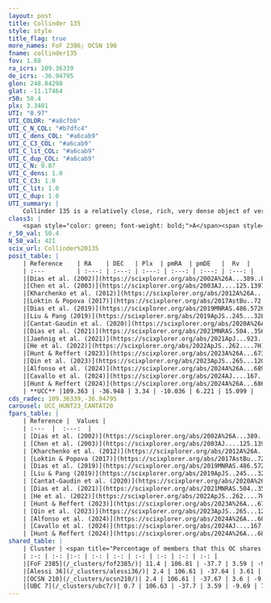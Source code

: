```yaml
---
layout: post
title: Collinder 135
style: style
title_flag: true
more_names: FoF 2386; OCSN 190
fname: collinder135
fov: 1.68
ra_icrs: 109.36339
de_icrs: -36.94795
glon: 248.84298
glat: -11.17464
r50: 50.4
plx: 3.3401
UTI: "0.97"
UTI_COLOR: "#a8cfbb"
UTI_C_N_COL: "#b7dfc4"
UTI_C_dens_COL: "#a6cab9"
UTI_C_C3_COL: "#a6cab9"
UTI_C_lit_COL: "#a6cab9"
UTI_C_dup_COL: "#a6cab9"
UTI_C_N: 0.87
UTI_C_dens: 1.0
UTI_C_C3: 1.0
UTI_C_lit: 1.0
UTI_C_dup: 1.0
UTI_summary: |
    Collinder 135 is a relatively close, rich, very dense object of very high C3 quality. It is very well-studied in the literature. This object shares a small percentage of members with 4 later reported entries.
class3: |
    <span style="color: green; font-weight: bold;">A</span><span style="color: green; font-weight: bold;">A</span>
r_50_val: 50.4
N_50_val: 421
scix_url: Collinder%20135
posit_table: |
    | Reference    | RA    | DEC   | Plx  | pmRA  | pmDE   |  Rv  |
    | :---         | :---: | :---: | :---: | :---: | :---: | :---: |
    |[Dias et al. (2002)](https://scixplorer.org/abs/2002A%26A...389..871D) | 109.321 | -36.817 | -- | -10.7 | 5.3 | 15.85 |
    |[Chen et al. (2003)](https://scixplorer.org/abs/2003AJ....125.1397C) | 109.263 | -36.877 | -- | -10.55 | 6.27 | 34.0 |
    |[Kharchenko et al. (2012)](https://scixplorer.org/abs/2012A%26A...543A.156K) | 109.485 | -37.035 | -- | -9.33 | 5.26 | -- |
    |[Loktin & Popova (2017)](https://scixplorer.org/abs/2017AstBu..72..257L) | 109.32 | -36.817 | -- | -10.7 | 5.3 | 15.4 |
    |[Dias et al. (2019)](https://scixplorer.org/abs/2019MNRAS.486.5726D) | 109.362 | -37.044 | 3.278 | -9.975 | 6.157 | 16.719 |
    |[Liu & Pang (2019)](https://scixplorer.org/abs/2019ApJS..245...32L) | 109.594 | -37.01 | 3.301 | -10.107 | 6.192 | -- |
    |[Cantat-Gaudin et al. (2020)](https://scixplorer.org/abs/2020A%26A...640A...1C) | 109.362 | -37.044 | 3.278 | -9.975 | 6.157 | -- |
    |[Dias et al. (2021)](https://scixplorer.org/abs/2021MNRAS.504..356D) | 109.233 | -37.099 | 3.286 | -9.977 | 6.211 | 16.513 |
    |[Jaehnig et al. (2021)](https://scixplorer.org/abs/2021ApJ...923..129J) | 109.459 | -37.008 | 3.355 | -10.18 | 6.279 | -- |
    |[He et al. (2022)](https://scixplorer.org/abs/2022ApJS..262....7H) | 109.363 | -36.869 | 3.333 | -10.116 | 6.143 | -- |
    |[Hunt & Reffert (2023)](https://scixplorer.org/abs/2023A%26A...673A.114H) | 109.406 | -36.921 | 3.331 | -10.078 | 6.23 | 13.166 |
    |[Qin et al. (2023)](https://scixplorer.org/abs/2023ApJS..265...12Q) | 109.52 | -36.88 | 3.35 | -10.07 | 6.24 | 15.0 |
    |[Alfonso et al. (2024)](https://scixplorer.org/abs/2024A%26A...689A..18A) | 109.433 | -36.948 | 3.319 | -10.116 | 6.242 | -- |
    |[Cavallo et al. (2024)](https://scixplorer.org/abs/2024AJ....167...12C) | 109.412 | -36.904 | 3.333 | -- | -- | -- |
    |[Hunt & Reffert (2024)](https://scixplorer.org/abs/2024A%26A...686A..42H) | 109.406 | -36.921 | 3.331 | -10.078 | 6.23 | 13.166 |
    | **UCC** |109.363 | -36.948 | 3.34 | -10.036 | 6.221 | 15.099 | 
cds_radec: 109.36339,-36.94795
carousel: UCC_HUNT23_CANTAT20
fpars_table: |
    | Reference |  Values |
    | :---  |  :---:  |
    | [Dias et al. (2002)](https://scixplorer.org/abs/2002A%26A...389..871D) | `E(B-V)=0.032, Dist=316.0, Age=7.407, [Fe/H]=-0.219` |
    | [Chen et al. (2003)](https://scixplorer.org/abs/2003AJ....125.1397C) | `HDis=316, Age=0.02` |
    | [Kharchenko et al. (2012)](https://scixplorer.org/abs/2012A%26A...543A.156K) | `e_bv=0.042, distance=361, log_age=7.6, metallicity=-0.219` |
    | [Loktin & Popova (2017)](https://scixplorer.org/abs/2017AstBu..72..257L) | `E(B-V)=0.035, Dmod=7.498, logt=7.407` |
    | [Dias et al. (2019)](https://scixplorer.org/abs/2019MNRAS.486.5726D) | `E(B-V)=0.07, Dist=310, logAge=7.575, Z=0.018` |
    | [Liu & Pang (2019)](https://scixplorer.org/abs/2019ApJS..245...32L) | `Age=0.055, Z=0.5` |
    | [Cantat-Gaudin et al. (2020)](https://scixplorer.org/abs/2020A%26A...640A...1C) | `AVNN=0.01, DMNN=7.33, AgeNN=7.42` |
    | [Dias et al. (2021)](https://scixplorer.org/abs/2021MNRAS.504..356D) | `Av=0.18, Dist=307, logage=7.669, [Fe/H]=0.111` |
    | [He et al. (2022)](https://scixplorer.org/abs/2022ApJS..262....7H) | `A0=0.35, logAge=7.55` |
    | [Hunt & Reffert (2023)](https://scixplorer.org/abs/2023A%26A...673A.114H) | `AV50=0.107, diffAV50=0.567, MOD50=7.338, logAge50=7.475` |
    | [Qin et al. (2023)](https://scixplorer.org/abs/2023ApJS..265...12Q) | `E(B-V)=0.1, m-M=7.64, logt=7.65` |
    | [Alfonso et al. (2024)](https://scixplorer.org/abs/2024A%26A...689A..18A) | `AV=0.01041, MOD=7.32994, logAge=7.60422, Z=0.11142` |
    | [Cavallo et al. (2024)](https://scixplorer.org/abs/2024AJ....167...12C) | `AV50=0.57, dMod50=7.41, logAge50=7.42, [Fe/H]50=0.14` |
    | [Hunt & Reffert (2024)](https://scixplorer.org/abs/2024A%26A...686A..42H) | `MassJ=119.509` |
shared_table: |
    | Cluster | <span title="Percentage of members that this OC shares with the ones listed">%</span>   | RA   | DEC   | Plx   | pmRA  | pmDE  | Rv | UTI |
    | :-: | :-: |:-: | :-: | :-: | :-: | :-: | :-: | :-: |
    |[FoF 2385](/_clusters/fof2385/)| 11.4 | 106.81 | -37.7 | 3.59 | -9.72 | 7.0 | 15.66 |0.19 |
    |[Alessi 36](/_clusters/alessi36/)| 2.4 | 106.61 | -37.64 | 3.61 | -9.66 | 7.08 | 15.36 |0.34 |
    |[OCSN 210](/_clusters/ocsn210/)| 2.4 | 106.61 | -37.67 | 3.6 | -9.68 | 7.09 | 15.36 |0.0 |
    |[UBC 7](/_clusters/ubc7/)| 0.7 | 106.63 | -37.7 | 3.59 | -9.69 | 7.06 | 15.28 |0.7 |
---
```


